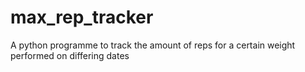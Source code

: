# max_rep_tracker
A python programme to track the amount of reps for a certain weight performed on differing dates
